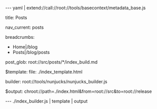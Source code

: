 --- yaml | extend://call://root://tools/basecontext/metadata_base.js

title: Posts

nav_current: posts

breadcrumbs:
  - Home|/blog
  - Posts|/blog/posts

post_glob: root://src/posts/*/index_build.md

$template:
  file: ./index_template.html
  
  builder: root://tools/nunjucks/nunjucks_builder.js

$output: chroot://path=./index.html&from=root://src&to=root://release

--- ./index_builder.js | template | output
